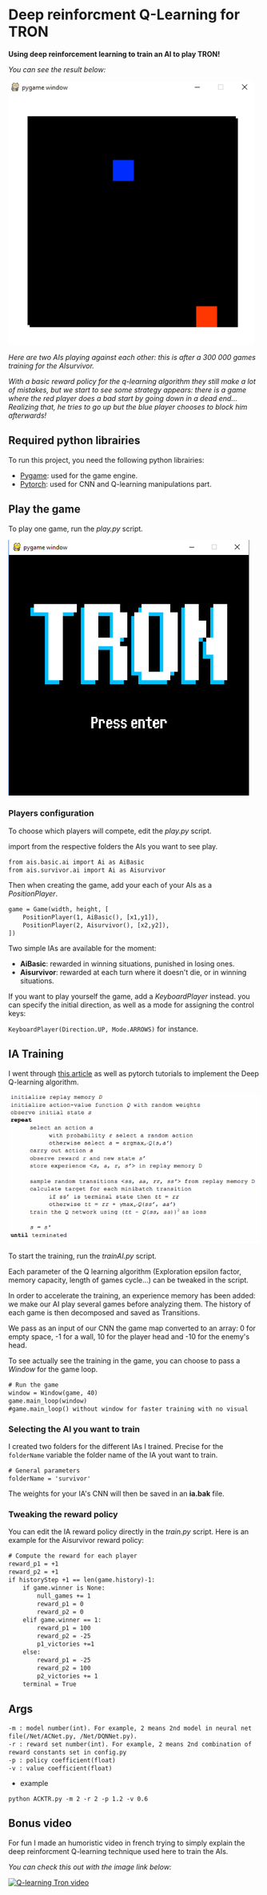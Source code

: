 # Deep reinforcment Q-Learning for TRON

**Using deep reinforcement learning to train an AI to play TRON!**

*You can see the result below:*

![Project demo](./Pictures/Tron.gif)

*Here are two AIs playing against each other: this is after a 300 000 games training for the AIsurvivor.*

*With a basic reward policy for the q-learning algorithm they still make a lot of mistakes, but we start to see some strategy appears: there is a game where the red player does a bad start by going down in a dead end... Realizing that, he tries to go up but the blue player chooses to block him afterwards!*

## Required python librairies

To run this project, you need the following python librairies:

* [Pygame](https://www.pygame.org): used for the game engine.
* [Pytorch](https://pytorch.org): used for CNN and Q-learning manipulations part.

## Play the game

To play one game, run the *play.py* script.

![Tron title screen](./Pictures/TitleScreen.png)

### Players configuration

To choose which players will compete, edit the *play.py* script.

import from the respective folders the AIs you want to see play.

```
from ais.basic.ai import Ai as AiBasic
from ais.survivor.ai import Ai as Aisurvivor
```

Then when creating the game, add your each of your AIs as a *PositionPlayer*.

```
game = Game(width, height, [
    PositionPlayer(1, AiBasic(), [x1,y1]),
    PositionPlayer(2, Aisurvivor(), [x2,y2]),
])
```
    
Two simple IAs are available for the moment:
* **AiBasic**: rewarded in winning situations, punished in losing ones.
* **Aisurvivor**: rewarded at each turn where it doesn't die, or in winning situations.

If you want to play yourself the game, add a *KeyboardPlayer* instead.
you can specify the initial direction, as well as a mode for assigning the control keys:

`KeyboardPlayer(Direction.UP, Mode.ARROWS)` for instance.

## IA Training

I went through [this article](https://www.intel.ai/demystifying-deep-reinforcement-learning) as well as pytorch tutorials to implement the Deep Q-learning algorithm.

![Qlearning algorithm](./Pictures/Qlearning.PNG)

To start the training, run the *trainAI.py* script.

Each parameter of the Q learning algorithm (Exploration epsilon factor, memory capacity, length of games cycle...) can be tweaked in the script.

In order to accelerate the training, an experience memory has been added: we make our AI play several games before analyzing them. The history of each game is then decomposed and saved as Transitions.

We pass as an input of our CNN the game map converted to an array: 0 for empty space, -1 for a wall, 10 for the player head and -10 for the enemy's head.

To see actually see the training in the game, you can choose to pass a *Window* for the game loop.

```
# Run the game
window = Window(game, 40)
game.main_loop(window)
#game.main_loop() without window for faster training with no visual
```

### Selecting the AI you want to train

I created two folders for the different IAs I trained.
Precise for the `folderName` variable the folder name of the IA yout want to train.

```
# General parameters
folderName = 'survivor'
```

The weights for your IA's CNN will then be saved in an **ia.bak** file.

### Tweaking the reward policy

You can edit the IA reward policy directly in the *train.py* script.
Here is an example for the Aisurvivor reward policy:

```
# Compute the reward for each player
reward_p1 = +1
reward_p2 = +1
if historyStep +1 == len(game.history)-1:
    if game.winner is None:
        null_games += 1
        reward_p1 = 0
        reward_p2 = 0
    elif game.winner == 1:
        reward_p1 = 100
        reward_p2 = -25
        p1_victories +=1
    else:
        reward_p1 = -25
        reward_p2 = 100
        p2_victories += 1
    terminal = True
```

## Args
```
-m : model number(int). For example, 2 means 2nd model in neural net file(/Net/ACNet.py, /Net/DQNNet.py).
-r : reward set number(int). For example, 2 means 2nd combination of reward constants set in config.py
-p : policy coefficient(float)
-v : value coefficient(float)
```

* example
```
python ACKTR.py -m 2 -r 2 -p 1.2 -v 0.6
```

## Bonus video

For fun I made an humoristic video in french trying to simply explain the deep reinforcment Q-learning technique used here to train the AIs.

*You can check this out with the image link below:*

[![Q-learning Tron video](https://img.youtube.com/vi/tcAYv7L2W_Q/0.jpg)](https://www.youtube.com/watch?v=tcAYv7L2W_Q)
